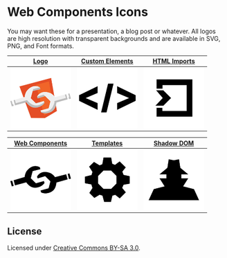 # Web Components Icons

You may want these for a presentation, a blog post or whatever. All logos are
high resolution with transparent backgrounds and are available in SVG, PNG, and
Font formats.

| [Logo](logo) | [Custom Elements](custom-elements) | [HTML Imports](html-imports) |
| --- | --- | --- |
| <a href="logo"><img width=140 src="logo/logo_256x256.png"></a> | <a href="custom-elements"><img width=140 src="custom-elements/custom-elements_256x256.png"></a> | <a href="html-imports"><img width=140 src="html-imports/html-imports_256x256.png"></a> |

| [Web Components](web-components) | [Templates](templates) | [Shadow DOM](shadow-dom) |
| --- | --- | --- |
| <a href="web-components"><img width=140 src="web-components/web-components_256x256.png"></a> | <a href="templates"><img width=140 src="templates/templates_256x256.png"></a> | <a href="shadow-dom"><img width=140 src="shadow-dom/shadow-dom_256x256.png"></a> |

## License

Licensed under [Creative Commons BY-SA 3.0](http://creativecommons.org/licenses/by-sa/3.0/deed.en_US).
